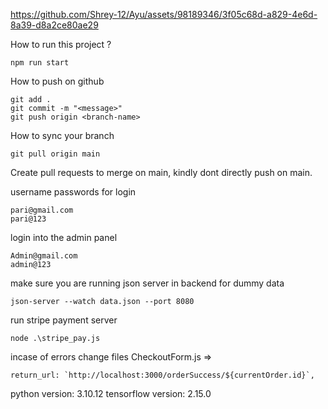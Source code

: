 

https://github.com/Shrey-12/Ayu/assets/98189346/3f05c68d-a829-4e6d-8a39-d8a2ce80ae29


How to run this project ?
```
npm run start
```

How to push on github
```
git add .
git commit -m "<message>"
git push origin <branch-name>
```

How to sync your branch
```
git pull origin main
```

Create pull requests to merge on main, kindly dont directly push on main.

username passwords for login
```
pari@gmail.com
pari@123
```

login into the admin panel
```
Admin@gmail.com
admin@123
```

make sure you are running json server in backend for dummy data 
```
json-server --watch data.json --port 8080
```

run stripe payment server
```
node .\stripe_pay.js
```
incase of errors change files CheckoutForm.js =>
 ```
return_url: `http://localhost:3000/orderSuccess/${currentOrder.id}`,
```
python version: 3.10.12
tensorflow version: 2.15.0

